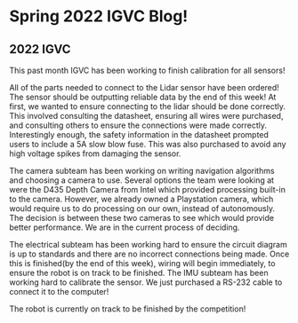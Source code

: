 # Spring 2022 IGVC Blog!
## 2022 IGVC

This past month IGVC has been working to finish calibration for all sensors! 

All of the parts needed to connect to the Lidar sensor have been ordered! The sensor should be outputting reliable data by the end of this week! <!--more--> At first, we wanted to ensure connecting to the lidar should be done correctly. This involved consulting the datasheet, ensuring all wires were purchased, and consulting others to ensure the connections were made correctly. Interestingly enough, the safety information in the datasheet prompted users to include a 5A slow blow fuse. This was also purchased to avoid any high voltage spikes from damaging the sensor.


The camera subteam has been working on writing navigation algorithms and choosing a camera to use. Several options the team were looking at were the D435 Depth Camera from Intel which provided processing built-in to the camera. However, we already owned a Playstation camera, which would require us to do processing on our own, instead of autonomously. The decision is between these two cameras to see which would provide better performance. We are in the current process of deciding.

The electrical subteam has been working hard to ensure the circuit diagram is up to standards and there are no incorrect connections being made. Once this is finished(by the end of this week), wiring will begin immediately, to ensure the robot is on track to be finished. The IMU subteam has been working hard to calibrate the sensor. We just purchased a RS-232 cable to connect it to the computer! 

The robot is currently on track to be finished by the competition!

